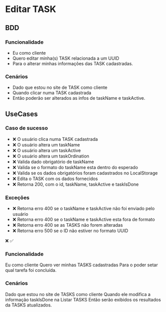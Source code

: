 # Editar TASK

## BDD

### Funcionalidade 

- Eu como cliente
- Quero editar minha(s) TASK relacionada a um UUID
- Para o alterar minhas informações das TASK cadastradas.

### Cenários

- Dado que estou no site de TASK como cliente
- Quando clicar numa TASK cadastrada
- Então poderão ser alterados as infos de taskName e taskActive.

## UseCases

### Caso de sucesso

- ❌ O usuário clica numa TASK cadastrada
- ❌ O usuário altera um taskName
- ❌ O usuário altera um taskActive
- ❌ O usuário altera um taskOrdination
- ❌ Valida dado obrigatório de taskName
- ❌ Valida se o formato do taskName esta dentro do esperado
- ❌ Valida se os dados obrigatórios foram cadastrados no LocalStorage
- ❌ Edita o TASK com os dados fornecidos
- ❌ Retorna 200, com o id, taskName, taskActive e taskIsDone

### Exceções

- ❌ Retorna erro 400 se o taskName e taskActive não foi enviado pelo usuário
- ❌ Retorna erro 400 se o taskName e taskActive esta fora de formato
- ❌ Retorna erro 400 se as TASKS não forem alteradas
- ❌ Retorna erro 500 se o ID não estiver no formato UUID

❌ ✅

### Funcionalidade 

Eu como cliente
Quero ver minhas TASKS cadastradas
Para o poder setar qual tarefa foi concluída.

### Cenários

Dado que estou no site de TASKS como cliente
Quando ele modifica a informação taskIsDone na Listar TASKS
Então serão exibidos os resultados da TASKS atualizados.